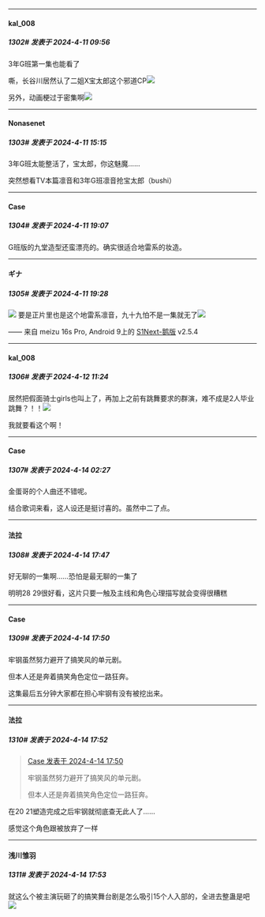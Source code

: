 ﻿
*****

####  kal_008  
##### 1302#       发表于 2024-4-11 09:56

3年G班第一集也能看了

嘶，长谷川居然认了二姐X宝太郎这个邪道CP<img src="https://static.saraba1st.com/image/smiley/face2017/067.png" referrerpolicy="no-referrer">

另外，动画梗过于密集啊<img src="https://static.saraba1st.com/image/smiley/face2017/067.png" referrerpolicy="no-referrer">


*****

####  Nonasenet  
##### 1303#       发表于 2024-4-11 15:15

3年G班太能整活了，宝太郎，你这魅魔……

突然想看TV本篇凛音和3年G班凛音抢宝太郎（bushi）


*****

####  Case  
##### 1304#       发表于 2024-4-11 19:07

G班版的九堂造型还蛮漂亮的。确实很适合地雷系的妆造。


*****

####  ギナ  
##### 1305#       发表于 2024-4-11 19:28

<img src="https://p.sda1.dev/16/f8c2b834ffa969d3b7668bed1339a80f/A82B687D0052326633AE800A2CD57BA6.gif" referrerpolicy="no-referrer">
要是正片里也是这个地雷系凛音，九十九怕不是一集就无了<img src="https://static.saraba1st.com/image/smiley/face2017/067.png" referrerpolicy="no-referrer">

—— 来自 meizu 16s Pro, Android 9上的 [S1Next-鹅版](https://github.com/ykrank/S1-Next/releases) v2.5.4


*****

####  kal_008  
##### 1306#       发表于 2024-4-12 11:24

居然把假面骑士girls也叫上了，再加上之前有跳舞要求的群演，难不成是2人毕业跳舞？！！<img src="https://static.saraba1st.com/image/smiley/face2017/112.png" referrerpolicy="no-referrer">

我就要看这个啊！


*****

####  Case  
##### 1307#       发表于 2024-4-14 02:27

金蛋哥的个人曲还不错呢。

结合歌词来看，这人设还是挺讨喜的。虽然中二了点。


*****

####  法拉  
##### 1308#       发表于 2024-4-14 17:47

好无聊的一集啊……恐怕是最无聊的一集了

明明28 29很好看，这片只要一触及主线和角色心理描写就会变得很糟糕


*****

####  Case  
##### 1309#       发表于 2024-4-14 17:50

牢钢虽然努力避开了搞笑风的单元剧。

但本人还是奔着搞笑角色定位一路狂奔。

这集最后五分钟大家都在担心牢钢有没有被挖出来。

*****

####  法拉  
##### 1310#       发表于 2024-4-14 17:52

<blockquote><a href="httphttps://bbs.saraba1st.com/2b/forum.php?mod=redirect&amp;goto=findpost&amp;pid=64594395&amp;ptid=2135441" target="_blank">Case 发表于 2024-4-14 17:50</a>

牢钢虽然努力避开了搞笑风的单元剧。

但本人还是奔着搞笑角色定位一路狂奔。</blockquote>
在20 21塑造完成之后牢钢就彻底查无此人了……

感觉这个角色跟被放弃了一样

*****

####  浅川雏羽  
##### 1311#       发表于 2024-4-14 17:53

就这么个被主演玩砸了的搞笑舞台剧是怎么吸引15个人入部的，全进去整蛊是吧<img src="https://static.saraba1st.com/image/smiley/face2017/067.png" referrerpolicy="no-referrer">

